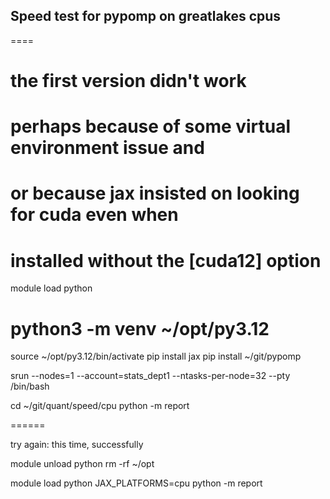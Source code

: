 
## Speed test for pypomp on greatlakes cpus

====

# the first version didn't work
# perhaps because of some virtual environment issue and 
# or because jax insisted on looking for cuda even when
# installed without the [cuda12] option

module load python
# python3 -m venv ~/opt/py3.12
source ~/opt/py3.12/bin/activate
pip install jax
pip install ~/git/pypomp 

srun --nodes=1 --account=stats_dept1 --ntasks-per-node=32 --pty /bin/bash

cd ~/git/quant/speed/cpu
python -m report

======

try again: this time, successfully

module unload python
rm -rf ~/opt

module load python
JAX_PLATFORMS=cpu python -m report

